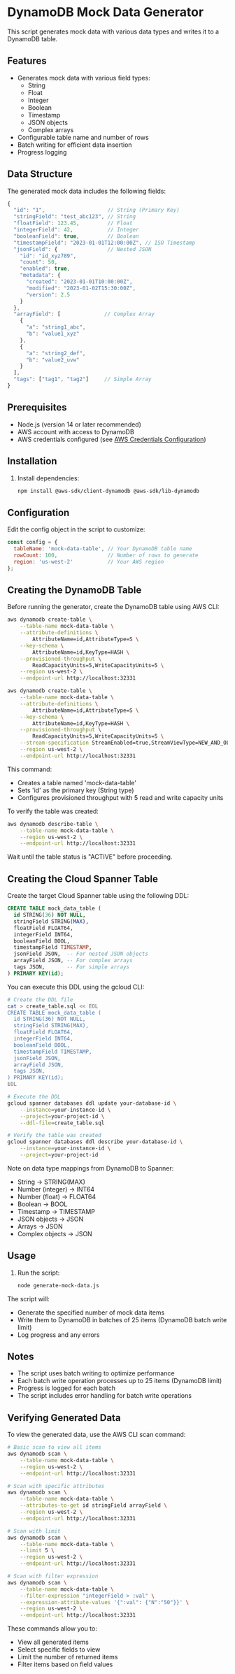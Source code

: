# DynamoDB Mock Data Generator

This script generates mock data with various data types and writes it to a DynamoDB table.

## Features

- Generates mock data with various field types:
  - String
  - Float
  - Integer
  - Boolean
  - Timestamp
  - JSON objects
  - Complex arrays
- Configurable table name and number of rows
- Batch writing for efficient data insertion
- Progress logging

## Data Structure

The generated mock data includes the following fields:

```javascript
{
  "id": "1",                    // String (Primary Key)
  "stringField": "test_abc123", // String
  "floatField": 123.45,         // Float
  "integerField": 42,           // Integer
  "booleanField": true,         // Boolean
  "timestampField": "2023-01-01T12:00:00Z", // ISO Timestamp
  "jsonField": {                // Nested JSON
    "id": "id_xyz789",
    "count": 50,
    "enabled": true,
    "metadata": {
      "created": "2023-01-01T10:00:00Z",
      "modified": "2023-01-02T15:30:00Z",
      "version": 2.5
    }
  },
  "arrayField": [              // Complex Array
    {
      "a": "string1_abc",
      "b": "value1_xyz"
    },
    {
      "a": "string2_def",
      "b": "value2_uvw"
    }
  ],
  "tags": ["tag1", "tag2"]     // Simple Array
}
```

## Prerequisites

- Node.js (version 14 or later recommended)
- AWS account with access to DynamoDB
- AWS credentials configured (see [AWS Credentials Configuration](https://docs.aws.amazon.com/sdk-for-javascript/v3/developer-guide/setting-credentials-node.html))

## Installation

1. Install dependencies:

   ```bash
   npm install @aws-sdk/client-dynamodb @aws-sdk/lib-dynamodb
   ```

## Configuration

Edit the config object in the script to customize:

```javascript
const config = {
  tableName: 'mock-data-table', // Your DynamoDB table name
  rowCount: 100,                // Number of rows to generate
  region: 'us-west-2'           // Your AWS region
};
```

## Creating the DynamoDB Table

Before running the generator, create the DynamoDB table using AWS CLI:

```bash
aws dynamodb create-table \
    --table-name mock-data-table \
    --attribute-definitions \
        AttributeName=id,AttributeType=S \
    --key-schema \
        AttributeName=id,KeyType=HASH \
    --provisioned-throughput \
        ReadCapacityUnits=5,WriteCapacityUnits=5 \
    --region us-west-2 \
    --endpoint-url http://localhost:32331
```

```bash
aws dynamodb create-table \
    --table-name mock-data-table \
    --attribute-definitions \
        AttributeName=id,AttributeType=S \
    --key-schema \
        AttributeName=id,KeyType=HASH \
    --provisioned-throughput \
        ReadCapacityUnits=5,WriteCapacityUnits=5 \
    --stream-specification StreamEnabled=true,StreamViewType=NEW_AND_OLD_IMAGES \
    --region us-west-2 \
    --endpoint-url http://localhost:32331
```

This command:
- Creates a table named 'mock-data-table'
- Sets 'id' as the primary key (String type)
- Configures provisioned throughput with 5 read and write capacity units

To verify the table was created:
```bash
aws dynamodb describe-table \
    --table-name mock-data-table \
    --region us-west-2 \
    --endpoint-url http://localhost:32331
```

Wait until the table status is "ACTIVE" before proceeding.

## Creating the Cloud Spanner Table

Create the target Cloud Spanner table using the following DDL:

```sql
CREATE TABLE mock_data_table (
  id STRING(36) NOT NULL,
  stringField STRING(MAX),
  floatField FLOAT64,
  integerField INT64,
  booleanField BOOL,
  timestampField TIMESTAMP,
  jsonField JSON,  -- For nested JSON objects
  arrayField JSON, -- For complex arrays
  tags JSON,       -- For simple arrays
) PRIMARY KEY(id);
```

You can execute this DDL using the gcloud CLI:

```bash
# Create the DDL file
cat > create_table.sql << EOL
CREATE TABLE mock_data_table (
  id STRING(36) NOT NULL,
  stringField STRING(MAX),
  floatField FLOAT64,
  integerField INT64,
  booleanField BOOL,
  timestampField TIMESTAMP,
  jsonField JSON,
  arrayField JSON,
  tags JSON,
) PRIMARY KEY(id);
EOL

# Execute the DDL
gcloud spanner databases ddl update your-database-id \
    --instance=your-instance-id \
    --project=your-project-id \
    --ddl-file=create_table.sql

# Verify the table was created
gcloud spanner databases ddl describe your-database-id \
    --instance=your-instance-id \
    --project=your-project-id
```

Note on data type mappings from DynamoDB to Spanner:
- String → STRING(MAX)
- Number (integer) → INT64
- Number (float) → FLOAT64
- Boolean → BOOL
- Timestamp → TIMESTAMP
- JSON objects → JSON
- Arrays → JSON
- Complex objects → JSON

## Usage

1. Run the script:

   ```bash
   node generate-mock-data.js
   ```

The script will:
- Generate the specified number of mock data items
- Write them to DynamoDB in batches of 25 items (DynamoDB batch write limit)
- Log progress and any errors

## Notes

- The script uses batch writing to optimize performance
- Each batch write operation processes up to 25 items (DynamoDB limit)
- Progress is logged for each batch
- The script includes error handling for batch write operations

## Verifying Generated Data

To view the generated data, use the AWS CLI scan command:

```bash
# Basic scan to view all items
aws dynamodb scan \
    --table-name mock-data-table \
    --region us-west-2 \
    --endpoint-url http://localhost:32331

# Scan with specific attributes
aws dynamodb scan \
    --table-name mock-data-table \
    --attributes-to-get id stringField arrayField \
    --region us-west-2 \
    --endpoint-url http://localhost:32331

# Scan with limit
aws dynamodb scan \
    --table-name mock-data-table \
    --limit 5 \
    --region us-west-2 \
    --endpoint-url http://localhost:32331

# Scan with filter expression
aws dynamodb scan \
    --table-name mock-data-table \
    --filter-expression "integerField > :val" \
    --expression-attribute-values '{":val": {"N":"50"}}' \
    --region us-west-2 \
    --endpoint-url http://localhost:32331
```

These commands allow you to:
- View all generated items
- Select specific fields to view
- Limit the number of returned items
- Filter items based on field values
